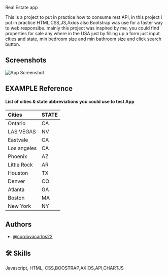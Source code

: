 
Real Estate app

This is a project to put in practice how to consume  rest API, in this project I put in practice HTML,CSS,JS,Axios also Bootstrap was use for a faster way to web responsibe. mainly this project was inspired by me, you could find properties for sale any where in the USA just by filling up a form just input cities and state, min bedroom size and min bathroom size and click search button.


## Screenshots

![App Screenshot](https://i.postimg.cc/GhpXP3yQ/Screenshot-2022-11-30-at-6-16-07-AM.png)


## EXAMPLE Reference

#### List of cities & state abbreviations  you could  use to test App


| Cities  | STATE   |
| :-------| :----   |
| Ontario |  CA     |
| LAS VEGAS |  NV     |
| Eastvale |  CA    |
| Los angeles |  CA | 
| Phoenix |  AZ    |
| Little Rock |  AR     |
| Houston |  TX     |
| Denver |  CO    |
| Atlanta |  GA     |
| Boston|  MA    |
| New York|  NY    |


## Authors

- [@cordovacarlos22](https://www.github.com/cordovacarlos22)




## 🛠 Skills
Javascript, HTML, CSS,BOOSTRAP,AXIOS,API,CHARTJS


